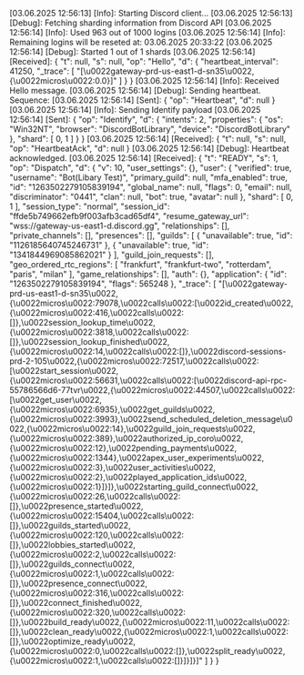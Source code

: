 [03.06.2025 12:56:13] [Info]: Starting Discord client...
[03.06.2025 12:56:13] [Debug]: Fetching sharding information from Discord API
[03.06.2025 12:56:14] [Info]: Used 963 out of 1000 logins
[03.06.2025 12:56:14] [Info]: Remaining logins will be reseted at: 03.06.2025 20:33:22
[03.06.2025 12:56:14] [Debug]: Started 1 out of 1 shards
[03.06.2025 12:56:14] [Received]: {
  "t": null,
  "s": null,
  "op": "Hello",
  "d": {
    "heartbeat_interval": 41250,
    "_trace": [
      "[\u0022gateway-prd-us-east1-d-sn35\u0022,{\u0022micros\u0022:0.0}]"
    ]
  }
}
[03.06.2025 12:56:14] [Info]: Received Hello message.
[03.06.2025 12:56:14] [Debug]: Sending heartbeat. Sequence: 
[03.06.2025 12:56:14] [Sent]: {
  "op": "Heartbeat",
  "d": null
}
[03.06.2025 12:56:14] [Info]: Sending Identify payload
[03.06.2025 12:56:14] [Sent]: {
  "op": "Identify",
  "d": {
    "intents": 2,
    "properties": {
      "os": "Win32NT",
      "browser": "DiscordBotLibrary",
      "device": "DiscordBotLibrary"
    },
    "shard": [
      0,
      1
    ]
  }
}
[03.06.2025 12:56:14] [Received]: {
  "t": null,
  "s": null,
  "op": "HeartbeatAck",
  "d": null
}
[03.06.2025 12:56:14] [Debug]: Heartbeat acknowledged.
[03.06.2025 12:56:14] [Received]: {
  "t": "READY",
  "s": 1,
  "op": "Dispatch",
  "d": {
    "v": 10,
    "user_settings": {},
    "user": {
      "verified": true,
      "username": "Bot(Libary Test)",
      "primary_guild": null,
      "mfa_enabled": true,
      "id": "1263502279105839194",
      "global_name": null,
      "flags": 0,
      "email": null,
      "discriminator": "0441",
      "clan": null,
      "bot": true,
      "avatar": null
    },
    "shard": [
      0,
      1
    ],
    "session_type": "normal",
    "session_id": "ffde5b749662efb9f003afb3cad65df4",
    "resume_gateway_url": "wss://gateway-us-east1-d.discord.gg",
    "relationships": [],
    "private_channels": [],
    "presences": [],
    "guilds": [
      {
        "unavailable": true,
        "id": "1126185640745246731"
      },
      {
        "unavailable": true,
        "id": "1341844969085862021"
      }
    ],
    "guild_join_requests": [],
    "geo_ordered_rtc_regions": [
      "frankfurt",
      "frankfurt-two",
      "rotterdam",
      "paris",
      "milan"
    ],
    "game_relationships": [],
    "auth": {},
    "application": {
      "id": "1263502279105839194",
      "flags": 565248
    },
    "_trace": [
      "[\u0022gateway-prd-us-east1-d-sn35\u0022,{\u0022micros\u0022:79078,\u0022calls\u0022:[\u0022id_created\u0022,{\u0022micros\u0022:416,\u0022calls\u0022:[]},\u0022session_lookup_time\u0022,{\u0022micros\u0022:3818,\u0022calls\u0022:[]},\u0022session_lookup_finished\u0022,{\u0022micros\u0022:14,\u0022calls\u0022:[]},\u0022discord-sessions-prd-2-105\u0022,{\u0022micros\u0022:72517,\u0022calls\u0022:[\u0022start_session\u0022,{\u0022micros\u0022:56631,\u0022calls\u0022:[\u0022discord-api-rpc-55786566d6-77tvr\u0022,{\u0022micros\u0022:44507,\u0022calls\u0022:[\u0022get_user\u0022,{\u0022micros\u0022:6935},\u0022get_guilds\u0022,{\u0022micros\u0022:3993},\u0022send_scheduled_deletion_message\u0022,{\u0022micros\u0022:14},\u0022guild_join_requests\u0022,{\u0022micros\u0022:389},\u0022authorized_ip_coro\u0022,{\u0022micros\u0022:12},\u0022pending_payments\u0022,{\u0022micros\u0022:1344},\u0022apex_user_experiments\u0022,{\u0022micros\u0022:3},\u0022user_activities\u0022,{\u0022micros\u0022:2},\u0022played_application_ids\u0022,{\u0022micros\u0022:1}]}]},\u0022starting_guild_connect\u0022,{\u0022micros\u0022:26,\u0022calls\u0022:[]},\u0022presence_started\u0022,{\u0022micros\u0022:15404,\u0022calls\u0022:[]},\u0022guilds_started\u0022,{\u0022micros\u0022:120,\u0022calls\u0022:[]},\u0022lobbies_started\u0022,{\u0022micros\u0022:2,\u0022calls\u0022:[]},\u0022guilds_connect\u0022,{\u0022micros\u0022:1,\u0022calls\u0022:[]},\u0022presence_connect\u0022,{\u0022micros\u0022:316,\u0022calls\u0022:[]},\u0022connect_finished\u0022,{\u0022micros\u0022:320,\u0022calls\u0022:[]},\u0022build_ready\u0022,{\u0022micros\u0022:11,\u0022calls\u0022:[]},\u0022clean_ready\u0022,{\u0022micros\u0022:1,\u0022calls\u0022:[]},\u0022optimize_ready\u0022,{\u0022micros\u0022:0,\u0022calls\u0022:[]},\u0022split_ready\u0022,{\u0022micros\u0022:1,\u0022calls\u0022:[]}]}]}]"
    ]
  }
}
